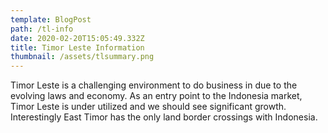 ```yaml
---
template: BlogPost
path: /tl-info
date: 2020-02-20T15:05:49.332Z
title: Timor Leste Information
thumbnail: /assets/tlsummary.png
---
```

Timor Leste is a challenging environment to do business in due to the evolving laws and economy.   As an entry point to the Indonesia market, Timor Leste is under utilized and we should see significant growth.  Interestingly East Timor has the only land border crossings with Indonesia.
